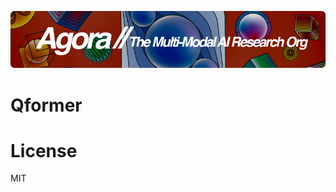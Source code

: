 [![Multi-Modality](agorabanner.png)](https://discord.gg/qUtxnK2NMf)


# Qformer



# License
MIT



